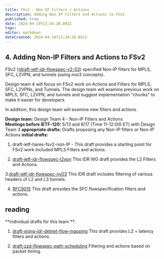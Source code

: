 ```yaml
---
title: FSv2 - Non-IP Filters + Actions 
description: Adding Non-IP Filters and Actions to FSv2 
published: true
date: 2024-04-19T13:34:20.891Z
tags: 
editor: markdown
dateCreated: 2024-04-19T13:34:20.891Z
---
```


## 4. Adding Non-IP Filters and Actions to FSv2 

FSv2 (([draft-ietf-idr-flowspec-v2-03](https://datatracker.ietf.org/doc/draft-ietf-idr-flowspec-v2/)) specified Non-IP filters for MPLS, SFC, L2VPN, and tunnels (using nvo3 concepts). 

Design team 4 will focus on FSv2 work on Actions and Filters for MPLS, SFC, L2VPNs, and Tunnels. The design team will examine previous work on MPLS, SFC, L2VPN, and tunnels and suggest implementation "chunks" to make it easier for developers. 

In addition, this design team will examine new filters and actions. 


**Design team:** Design Team 4 - Non-IP Filters and Actions    
**Meetings before IETF-120:** 5/13 and 6/17 (Time 11-12:00) ET) with Design Team 3 
**appropriate drafts:** Drafts proposing any Non-IP filters or Non-IP Actions 
**initial drafts:**  
1. draft-ietf-hares-fsv2-non-IP - This draft provides a starting point for FSv2 work included MPLS Filters and actions. 
  
2. [draft-ietf-idr-flowspec-l2vpn](/group/idr/implementations/draft-ietf-idr-flowspec-l2vpn) 
This IDR WG draft provides the L2 Filters and Actions. 

3.[draft-ietf-idr-flowspec-nv03](https://datatracker.ietf.org/doc/draft-ietf-idr-flowspec-nvo3/)
  This IDR draft includes filtering of various headers of 
  L2 and L3 tunnels.  

4. [RFC9015](https://datatracker.ietf.org/doc/rfc9015/)
This draft provides the SFC flowspecification filters and actions. 




## reading 

**individual drafts for this team **:
1. [draft-xiong-idr-detnet-flow-mapping](https://datatracker.ietf.org/doc/draft-xiong-idr-detnet-flow-mapping/) 
This draft provides L2 + latency filters and actions. 

2. [draft-zzd-flowspec-path-scheduling](https://datatracker.ietf.org/doc/draft-zzd-idr-flowspec-path-scheduling/)
Filtering and actions based on packet timing. 


 